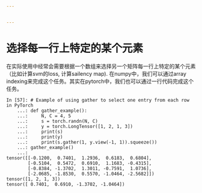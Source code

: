 ```yaml
---


---
```


<h1 id="选择每一行上特定的某个元素">选择每一行上特定的某个元素</h1>
<p>在实际使用中经常会需要根据一个数组来选择另一个矩阵每一行上特定的某个元素（比如计算svm的loss, 计算sailency map). 在numpy中，我们可以通过array indexing来完成这个任务。其实在pytorch中，我们也可以通过一行代码完成这个任务。</p>
<pre class=" language-python"><code class="prism  language-python">In <span class="token punctuation">[</span><span class="token number">57</span><span class="token punctuation">]</span><span class="token punctuation">:</span> <span class="token comment"># Example of using gather to select one entry from each row in PyTorch</span>
    <span class="token punctuation">.</span><span class="token punctuation">.</span><span class="token punctuation">.</span><span class="token punctuation">:</span> <span class="token keyword">def</span> <span class="token function">gather_example</span><span class="token punctuation">(</span><span class="token punctuation">)</span><span class="token punctuation">:</span>
    <span class="token punctuation">.</span><span class="token punctuation">.</span><span class="token punctuation">.</span><span class="token punctuation">:</span>     N<span class="token punctuation">,</span> C <span class="token operator">=</span> <span class="token number">4</span><span class="token punctuation">,</span> <span class="token number">5</span>
    <span class="token punctuation">.</span><span class="token punctuation">.</span><span class="token punctuation">.</span><span class="token punctuation">:</span>     s <span class="token operator">=</span> torch<span class="token punctuation">.</span>randn<span class="token punctuation">(</span>N<span class="token punctuation">,</span> C<span class="token punctuation">)</span>
    <span class="token punctuation">.</span><span class="token punctuation">.</span><span class="token punctuation">.</span><span class="token punctuation">:</span>     y <span class="token operator">=</span> torch<span class="token punctuation">.</span>LongTensor<span class="token punctuation">(</span><span class="token punctuation">[</span><span class="token number">1</span><span class="token punctuation">,</span> <span class="token number">2</span><span class="token punctuation">,</span> <span class="token number">1</span><span class="token punctuation">,</span> <span class="token number">3</span><span class="token punctuation">]</span><span class="token punctuation">)</span>
    <span class="token punctuation">.</span><span class="token punctuation">.</span><span class="token punctuation">.</span><span class="token punctuation">:</span>     <span class="token keyword">print</span><span class="token punctuation">(</span>s<span class="token punctuation">)</span>
    <span class="token punctuation">.</span><span class="token punctuation">.</span><span class="token punctuation">.</span><span class="token punctuation">:</span>     <span class="token keyword">print</span><span class="token punctuation">(</span>y<span class="token punctuation">)</span>
    <span class="token punctuation">.</span><span class="token punctuation">.</span><span class="token punctuation">.</span><span class="token punctuation">:</span>     <span class="token keyword">print</span><span class="token punctuation">(</span>s<span class="token punctuation">.</span>gather<span class="token punctuation">(</span><span class="token number">1</span><span class="token punctuation">,</span> y<span class="token punctuation">.</span>view<span class="token punctuation">(</span><span class="token operator">-</span><span class="token number">1</span><span class="token punctuation">,</span> <span class="token number">1</span><span class="token punctuation">)</span><span class="token punctuation">)</span><span class="token punctuation">.</span>squeeze<span class="token punctuation">(</span><span class="token punctuation">)</span><span class="token punctuation">)</span>
    <span class="token punctuation">.</span><span class="token punctuation">.</span><span class="token punctuation">.</span><span class="token punctuation">:</span> gather_example<span class="token punctuation">(</span><span class="token punctuation">)</span>
    <span class="token punctuation">.</span><span class="token punctuation">.</span><span class="token punctuation">.</span><span class="token punctuation">:</span> 
tensor<span class="token punctuation">(</span><span class="token punctuation">[</span><span class="token punctuation">[</span><span class="token operator">-</span><span class="token number">0.1200</span><span class="token punctuation">,</span>  <span class="token number">0.7401</span><span class="token punctuation">,</span>  <span class="token number">1.2936</span><span class="token punctuation">,</span>  <span class="token number">0.6183</span><span class="token punctuation">,</span>  <span class="token number">0.6804</span><span class="token punctuation">]</span><span class="token punctuation">,</span>
        <span class="token punctuation">[</span><span class="token operator">-</span><span class="token number">0.5104</span><span class="token punctuation">,</span>  <span class="token number">0.5472</span><span class="token punctuation">,</span>  <span class="token number">0.6910</span><span class="token punctuation">,</span>  <span class="token number">1.1683</span><span class="token punctuation">,</span> <span class="token operator">-</span><span class="token number">0.4315</span><span class="token punctuation">]</span><span class="token punctuation">,</span>
        <span class="token punctuation">[</span><span class="token operator">-</span><span class="token number">0.8384</span><span class="token punctuation">,</span> <span class="token operator">-</span><span class="token number">1.3702</span><span class="token punctuation">,</span>  <span class="token number">1.3011</span><span class="token punctuation">,</span> <span class="token operator">-</span><span class="token number">0.7591</span><span class="token punctuation">,</span>  <span class="token number">1.0736</span><span class="token punctuation">]</span><span class="token punctuation">,</span>
        <span class="token punctuation">[</span><span class="token operator">-</span><span class="token number">2.0685</span><span class="token punctuation">,</span> <span class="token operator">-</span><span class="token number">1.8530</span><span class="token punctuation">,</span>  <span class="token number">0.5570</span><span class="token punctuation">,</span> <span class="token operator">-</span><span class="token number">1.0464</span><span class="token punctuation">,</span> <span class="token operator">-</span><span class="token number">2.5682</span><span class="token punctuation">]</span><span class="token punctuation">]</span><span class="token punctuation">)</span>
tensor<span class="token punctuation">(</span><span class="token punctuation">[</span><span class="token number">1</span><span class="token punctuation">,</span> <span class="token number">2</span><span class="token punctuation">,</span> <span class="token number">1</span><span class="token punctuation">,</span> <span class="token number">3</span><span class="token punctuation">]</span><span class="token punctuation">)</span>
tensor<span class="token punctuation">(</span><span class="token punctuation">[</span> <span class="token number">0.7401</span><span class="token punctuation">,</span>  <span class="token number">0.6910</span><span class="token punctuation">,</span> <span class="token operator">-</span><span class="token number">1.3702</span><span class="token punctuation">,</span> <span class="token operator">-</span><span class="token number">1.0464</span><span class="token punctuation">]</span><span class="token punctuation">)</span>


</code></pre>

